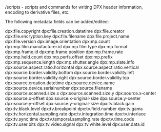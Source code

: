 /scripts - scripts and commands for writing DPX header information, encoding to derivative files, etc.

The following metadata fields can be added/edited:

dpx:file.copyright
dpx:file.creation.datetime
dpx:file.creator
dpx:file.encryption.key
dpx:file.filename
dpx:file.project.name
dpx:file.version
dpx:image.orientation
dpx:mp.count
dpx:mp.film.manufacturer.id
dpx:mp.film.type
dpx:mp.format
dpx:mp.frame.id
dpx:mp.frame.position
dpx:mp.frame.rate
dpx:mp.held.count
dpx:mp.perfs.offset
dpx:mp.prefix
dpx:mp.sequence.length
dpx:mp.shutter.angle
dpx:mp.slate.info
dpx:source.aspect.ratio.horizontal
dpx:source.aspect.ratio.vertical
dpx:source.border.validity.bottom
dpx:source.border.validity.left
dpx:source.border.validity.right
dpx:source.border.validity.top
dpx:source.creation.datetime
dpx:source.device.name
dpx:source.device.serialnumber
dpx:source.filename
dpx:source.scanned.size.x
dpx:source.scanned.size.y
dpx:source.x-center
dpx:source.x-offset
dpx:source.x-original-size
dpx:source.y-center
dpx:source.y-offset
dpx:source.y-original-size
dpx:tv.black.gain
dpx:tv.black.level
dpx:tv.breakpoint
dpx:tv.field.number
dpx:tv.gama
dpx:tv.horizontal.sampling.rate
dpx:tv.integration.time
dpx:tv.interlace
dpx:tv.sync.time
dpx:tv.temporal.sampling.rate
dpx:tv.time.code
dpx:tv.user.bits
dpx:tv.video.signal
dpx:tv.white.level
dpx:user.data.id